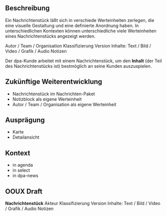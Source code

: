 ## Beschreibung
Ein Nachrichtenstück läßt sich in verschiede Werteinheiten zerlegen, die eine visuelle Gestaltung und eine definierte Anordnung haben. In unterschiedlichen Kontexten können unterschiedliche viele Werteinheiten  eines Nachrichtenstücks angezeigt werden. 

Autor / Team / Organisation
Klassifizierung
Version
Inhalte: Text / Bild / Video / Grafik / Audio
Notizen

Der dpa-Kunde arbeitet mit einem Nachrichtenstück, um den **Inhalt** (der Teil des Nachrichtenstücks ist) bestmöglich an seine Kunden auszuspielen.

## Zukünftige Weiterentwicklung
* Nachrichtenstück im Nachrichten-Paket
* Notizblock als eigene Werteinheit
* Autor / Team / Organisation als eigene Werteinheit 


## Ausprägung
* Karte
* Detailansicht 


## Kontext
* in agenda
* in select
* in dpa-news


## OOUX Draft
**Nachrichtenstück**
Akteur
Klassifizierung
Version
Inhalte: Text / Bild / Video / Grafik / Audio
Notizen

